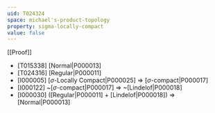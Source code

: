```yaml
---
uid: T024324
space: michael's-product-topology
property: sigma-locally-compact
value: false
---
```

[[Proof]]

* [T015338] [Normal|P000013]
* [T024316] [Regular|P000011]
* [I000005] [$\sigma$-Locally Compact|P000025] => [$\sigma$-compact|P000017]
* [I000122] ~[$\sigma$-compact|P000017] => ~[Lindelof|P000018]
* [I000030] ([Regular|P000011] + [Lindelof|P000018]) => [Normal|P000013]

